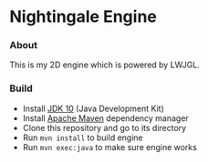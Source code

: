 # Nightingale Engine

### About
This is my 2D engine which is powered by LWJGL.

### Build
- Install [JDK 10](https://oracle.com/technetwork/java/javase/downloads) (Java Development Kit)
- Install [Apache Maven](https://maven.apache.org/install) dependency manager
- Clone this repository and go to its directory
- Run `mvn install` to build engine
- Run `mvn exec:java` to make sure engine works
